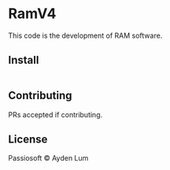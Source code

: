 # RamV4

This code is the development of RAM software.

## Install

```
```

## Contributing

PRs accepted if contributing.

## License

Passiosoft © Ayden Lum
